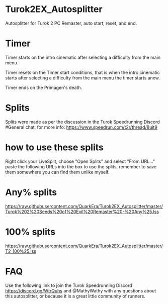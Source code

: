 # Turok2EX_Autosplitter
Autosplitter for Turok 2 PC Remaster, auto start, reset, and end.

	

# Timer
		
Timer starts on the intro cinematic after selecting a difficulty from the main menu.

Timer resets on the Timer start conditions, that is when the intro cinematic starts after selecting a difficulty from the main menu the timer starts anew.

Timer ends on the Primagen's death.

# Splits
		
Splits were made as per the discussion in the Turok Speedrunning Discord #General chat, for more info: https://www.speedrun.com/t2r/thread/8uit9

# how to use these splits
Right click your LiveSplit, choose "Open Splits" and select "From URL..." paste the following URLs into the box to use the splits, remember to save them somewhere you can find them unlike myself. 

# Any% splits
https://raw.githubusercontent.com/QuarkEra/Turok2EX_Autosplitter/master/Turok%202%20Seeds%20of%20Evil%20Remaster%20-%20Any%25.lss

# 100% splits
https://raw.githubusercontent.com/QuarkEra/Turok2EX_Autosplitter/master/T2_100%25.lss

# FAQ
Use the following link to join the Turok Speedrunning Discord https://discord.gg/WtrQuhs and @MathyWathy with any questions about this autosplitter, or because it is a great little community of runners.
